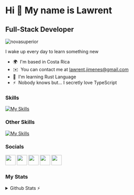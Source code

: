Hi 👋 My name is Lawrent
========================

Full-Stack Developer
--------------------
<p align="left"> <img src="https://komarev.com/ghpvc/?username=novasuperior&label=Profile%20views&color=0e75b6&style=flat" alt="novasuperior" /> </p>

I wake up every day to learn something new

* 🌍  I'm based in Costa Rica
* ✉️  You can contact me at [lawrent.jimenes@gmail.com](mailto:lawrent.jimenes@gmail.com)
* 🧠  I'm learning Rust Language
* ⚡  Nobody knows but... I secretly love TypeScript

### Skills

[![My Skills](https://skillicons.dev/icons?i=fastapi,js,html,css,sass,py,flask,mysql,mongodb,express,react,angular,nodejs,git)](https://skillicons.dev)

### Other Skills

[![My Skills](https://skillicons.dev/icons?i=vscode,neovim,github,vite,linux)](https://skillicons.dev)

### Socials

<p align="left"> <a href="https://discord.com/users/Nova_Superior#0771" target="_blank" rel="noreferrer"><img src="https://raw.githubusercontent.com/danielcranney/readme-generator/main/public/icons/socials/discord.svg" width="32" height="32" /></a> <a href="https://www.github.com/novasuperior" target="_blank" rel="noreferrer"><img src="https://raw.githubusercontent.com/danielcranney/readme-generator/main/public/icons/socials/github-dark.svg" width="32" height="32" /></a> <a href="https://www.linkedin.com/in/lawrent-umaña-93ab57233/" target="_blank" rel="noreferrer"><img src="https://raw.githubusercontent.com/danielcranney/readme-generator/main/public/icons/socials/linkedin.svg" width="32" height="32" /></a> <a href="https://www.stackoverflow.com/users/18970891/nova-superior" target="_blank" rel="noreferrer"><img src="https://raw.githubusercontent.com/danielcranney/readme-generator/main/public/icons/socials/stackoverflow.svg" width="32" height="32" /></a> <a href="https://www.twitter.com/nova_superior_" target="_blank" rel="noreferrer"><img src="https://raw.githubusercontent.com/danielcranney/readme-generator/main/public/icons/socials/twitter.svg" width="32" height="32" /></a></p>

### My Stats
<details>
  <summary>Github Stats ⚡</summary>
  
  <a href="#">![Github stats](https://github-readme-stats.vercel.app/api?username=lawrent-yamil&theme=blueberry&count_private=true&hide_border=true&line_height=20)</a>
  <a href="#">![Top Langs](https://github-readme-stats.vercel.app/api/top-langs/?username=lawrent-yamil&layout=compact&theme=blueberry&count_private=true&hide_border=true)</a>
</details>
